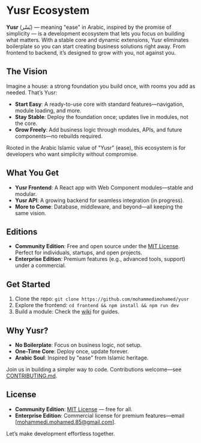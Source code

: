 # Yusr Ecosystem

**Yusr** (يُسْر) — meaning "ease" in Arabic, inspired by the promise of simplicity — is a development ecosystem that lets you focus on building what matters. With a stable core and dynamic extensions, Yusr eliminates boilerplate so you can start creating business solutions right away. From frontend to backend, it’s designed to grow with you, not against you.

## The Vision

Imagine a house: a strong foundation you build once, with rooms you add as needed. That’s Yusr:
- **Start Easy**: A ready-to-use core with standard features—navigation, module loading, and more.
- **Stay Stable**: Deploy the foundation once; updates live in modules, not the core.
- **Grow Freely**: Add business logic through modules, APIs, and future components—no rebuilds required.

Rooted in the Arabic Islamic value of "Yusr" (ease), this ecosystem is for developers who want simplicity without compromise.

## What You Get

- **Yusr Frontend**: A React app with Web Component modules—stable and modular.
- **Yusr API**: A growing backend for seamless integration (in progress).
- **More to Come**: Database, middleware, and beyond—all keeping the same vision.

## Editions

- **Community Edition**: Free and open source under the [MIT License](LICENSE). Perfect for individuals, startups, and open projects.
- **Enterprise Edition**: Premium features (e.g., advanced tools, support) under a commercial.

## Get Started

1. Clone the repo: `git clone https://github.com/mohammedimohamed/yusr`
2. Explore the frontend: `cd frontend && npm install && npm run dev`
3. Build a module: Check the [wiki](https://github.com/mohammedimohamed/yusr/wiki) for guides.

## Why Yusr?

- **No Boilerplate**: Focus on business logic, not setup.
- **One-Time Core**: Deploy once, update forever.
- **Arabic Soul**: Inspired by "ease" from Islamic heritage.

Join us in building a simpler way to code. Contributions welcome—see [CONTRIBUTING.md](CONTRIBUTING.md).

## License

- **Community Edition**: [MIT License](LICENSE) — free for all.
- **Enterprise Edition**: Commercial license for premium features—email [mohammedi.mohamed.85@gmail.com].

Let’s make development effortless together.
